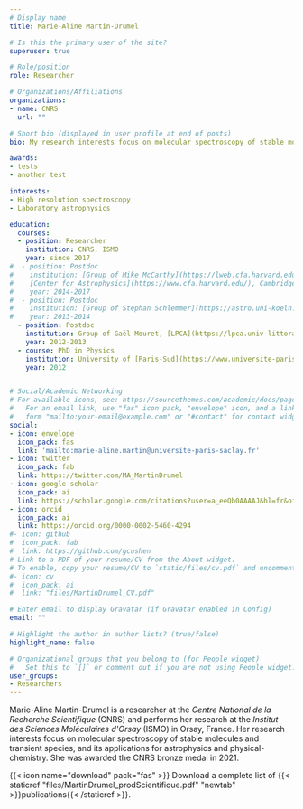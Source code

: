 ```yaml
---
# Display name
title: Marie-Aline Martin-Drumel

# Is this the primary user of the site?
superuser: true

# Role/position
role: Researcher

# Organizations/Affiliations
organizations:
- name: CNRS
  url: ""

# Short bio (displayed in user profile at end of posts)
bio: My research interests focus on molecular spectroscopy of stable molecules and reactive species, and its applications for astrophysics and physical-chemistry. 

awards:
- tests
- another test

interests:
- High resolution spectroscopy
- Laboratory astrophysics

education:
  courses:
  - position: Researcher
    institution: CNRS, ISMO
    year: since 2017
#  - position: Postdoc 
#    institution: [Group of Mike McCarthy](https://lweb.cfa.harvard.edu/amp/mccarthygroup/index.html),
#    [Center for Astrophysics](https://www.cfa.harvard.edu/), Cambridge MA, USA
#    year: 2014-2017
#  - position: Postdoc 
#    institution: [Group of Stephan Schlemmer](https://astro.uni-koeln.de/schlemmer), [I. Phys. Institut](https://astro.uni-koeln.de/) University of Cologne, Germany
#    year: 2013-2014
  - position: Postdoc 
    institution: Group of Gaël Mouret, [LPCA](https://lpca.univ-littoral.fr/),  Dunkirk, France
    year: 2012-2013
  - course: PhD in Physics
    institution: University of [Paris-Sud](https://www.universite-paris-saclay.fr/) (Paris-Saclay) 
    year: 2012


# Social/Academic Networking
# For available icons, see: https://sourcethemes.com/academic/docs/page-builder/#icons
#   For an email link, use "fas" icon pack, "envelope" icon, and a link in the
#   form "mailto:your-email@example.com" or "#contact" for contact widget.
social:
- icon: envelope
  icon_pack: fas
  link: 'mailto:marie-aline.martin@universite-paris-saclay.fr'
- icon: twitter
  icon_pack: fab
  link: https://twitter.com/MA_MartinDrumel
- icon: google-scholar
  icon_pack: ai
  link: https://scholar.google.com/citations?user=a_eeQb0AAAAJ&hl=fr&oi=ao
- icon: orcid
  icon_pack: ai
  link: https://orcid.org/0000-0002-5460-4294
#- icon: github
#  icon_pack: fab
#  link: https://github.com/gcushen
# Link to a PDF of your resume/CV from the About widget.
# To enable, copy your resume/CV to `static/files/cv.pdf` and uncomment the lines below.
#- icon: cv
#  icon_pack: ai
#  link: "files/MartinDrumel_CV.pdf"

# Enter email to display Gravatar (if Gravatar enabled in Config)
email: ""

# Highlight the author in author lists? (true/false)
highlight_name: false

# Organizational groups that you belong to (for People widget)
#   Set this to `[]` or comment out if you are not using People widget.
user_groups:
- Researchers
---
```


Marie-Aline Martin-Drumel is a researcher at the *Centre National de la Recherche Scientifique* (CNRS) and performs her research at the *Institut des Sciences Moléculaires d'Orsay* (ISMO) in Orsay, France. Her research interests focus on molecular spectroscopy of stable molecules and transient species, and its applications for astrophysics and physical-chemistry. She was awarded the CNRS bronze medal in 2021.

{{< icon name="download" pack="fas" >}} Download a complete list of {{< staticref "files/MartinDrumel_prodScientifique.pdf" "newtab" >}}publications{{< /staticref >}}.
